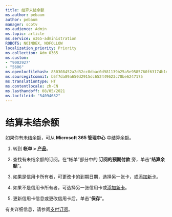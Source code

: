 ```yaml
---
title: 结算未结余额
ms.author: pebaum
author: pebaum
manager: scotv
ms.audience: Admin
ms.topic: article
ms.service: o365-administration
ROBOTS: NOINDEX, NOFOLLOW
localization_priority: Priority
ms.collection: Adm_O365
ms.custom:
- "9002927"
- "5606"
ms.openlocfilehash: 850308452a2d32cc0dbac0d981139b25a5e9585760f63174b1db37adfe0150a0
ms.sourcegitcommit: b5f7da89a650d2915dc652449623c78be6247175
ms.translationtype: HT
ms.contentlocale: zh-CN
ms.lasthandoff: 08/05/2021
ms.locfileid: "54094632"
---
```

# <a name="settle-an-outstanding-balance"></a>结算未结余额

如果你有未结余额，可从 **Microsoft 365 管理中心** 中结算余额。

1. 转到 **帐单 > [产品](https://go.microsoft.com/fwlink/p/?linkid=842054)**。

2. 查找有未结余额的订阅。在“帐单”部分中的 **订阅的预期付款** 旁，单击“**结算余额**”。

3. 如果是信用卡所有者，可更改卡的到期日期，选择另一张卡，或[添加新卡](https://docs.microsoft.com/microsoft-365/commerce/billing-and-payments/manage-payment-methods?view=o365-worldwide)。

4. 如果不是信用卡所有者，可选择另一张信用卡或[添加新卡](https://docs.microsoft.com/microsoft-365/commerce/billing-and-payments/manage-payment-methods?view=o365-worldwide)。

5. 更新信用卡信息或更改信用卡后，单击“**保存**”。

有关详细信息，请参阅[支付订阅](https://docs.microsoft.com/microsoft-365/commerce/billing-and-payments/pay-for-your-subscription?view=o365-worldwide)。
